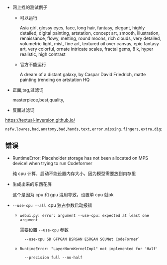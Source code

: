 - 网上找的测试例子
	- 可以运行 
	
		Asia girl, glossy eyes, face, long hair, fantasy, elegant, highly detailed, digital painting, artstation, concept art, smooth, illustration, renaissance, flowy, melting, round moons, rich clouds, very detailed, volumetric light, mist, fine art, textured oil over canvas, epic fantasy art, very colorful, ornate intricate scales, fractal gems, 8 k, hyper realistic, high contrast
	- 官方不能运行

		A dream of a distant galaxy, by Caspar David Friedrich, matte painting trending on artstation HQ



- 正面,tag,过滤词
	
	masterpiece,best,quality,

- 反面过滤词

https://textual-inversion.github.io/

	nsfw,lowres,bad,anatomy,bad,hands,text,error,missing,fingers,extra,digit,fewer,digits,cropped,worst,quality,low,quality,normal,quality,jpeg,artifacts,signature,watermark,username,blurry,censoring
	
	
	


## 错误
- RuntimeError: Placeholder storage has not been allocated on MPS device! when trying to run Codeformer

	纯 cpu 计算，启动不能设置内存大小，因为模型需要放到内存里
- 生成出来的东西花屏

	这个是因为 cpu 和 gpu 混用导致，设置单 cpu 就ok
- `--use-cpu --all `cpu 独占参数启动报错  
	- `webui.py: error: argument --use-cpu: expected at least one argument`

		需要设置  `--use-cpu` 参数
		
			--use-cpu SD GFPGAN BSRGAN ESRGAN SCUNet CodeFormer`
	- `RuntimeError: "LayerNormKernelImpl" not implemented for 'Half'`

			--precision full --no-half

			 	